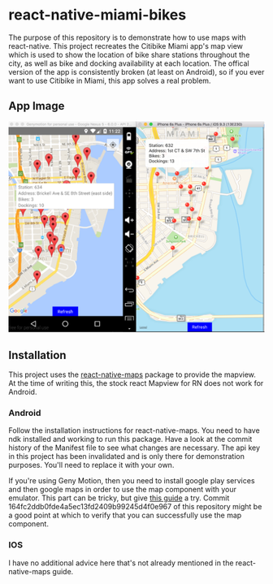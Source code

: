 # react-native-miami-bikes
The purpose of this repository is to demonstrate how to use maps with react-native. 
This project recreates the Citibike Miami app's map view which is used to 
show the location of bike share stations throughout the city, as well as 
bike and docking availability at each location. The offical version of the app
is consistently broken (at least on Android), so if you ever want to use
Citibike in Miami, this app solves a real problem. 

## App Image
![example image](example_image.png)

## Installation
This project uses the
[react-native-maps](https://github.com/lelandrichardson/react-native-maps)
package to provide the mapview. At the time of writing this, the stock react Mapview 
for RN does not work for Android.
### Android
Follow the installation instructions for react-native-maps. You need to have 
ndk installed and working to run this package. Have a look at the commit history of the Manifest
file to see what changes are necessary. The api key in this project has been invalidated
and is only there for demonstration purposes. You'll need to replace it with your own.

If you're using Geny Motion, then you need to install google play services and then google maps
in order to use the map component with your emulator. This part can be tricky, but give [this guide](https://inthecheesefactory.com/blog/how-to-install-google-services-on-genymotion/en)
a try. Commit 164fc2ddb0fde4a5ec13fd2409b99245d4f0e967 of this repository might be a good point at which to verify that you can successfully 
use the map component. 

### IOS
I have no additional advice here that's not already mentioned in the react-native-maps
guide.